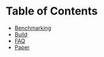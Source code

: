 # Table of Contents

- [Benchmarking](Benchmark.md)
- [Build](Build.md)
- [FAQ](FAQ.md)
- [Paper](Paper.md)
